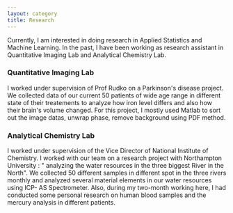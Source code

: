 ```yaml
---
layout: category
title: Research
---
```

Currently, I am interested in doing research in Applied Statistics and Machine Learning. In the past, I have been working as research assistant in Quantitative Imaging Lab and Analytical Chemistry Lab. 

### Quantitative Imaging Lab 
I worked under supervision of Prof Rudko on a Parkinson's disease project. We collected data of our current 50 patients of wide age range in different state of their treatements to analyze how iron level differs and also how their brain's volume changed. For this project, I mostly used Matlab to sort out the image datas, unwrap phase,  remove background using PDF method. 

### Analytical Chemistry Lab
I worked under supervision of the Vice Director of National Institute of Chemistry. I worked with our team on a research project with Northampton University : " analyzing the water resources in the three biggest River in the North". We collected 50 different samples in different spot in the three rivers monthly and analyzed several material elements in our water resources using ICP- AS Spectrometer. Also, during my two-month working here, I had conducted some personal research on human blood samples and the mercury analysis in different patients. 


